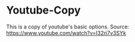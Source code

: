 # Youtube-Copy
This is a copy of youtube's basic options.
Source: https://www.youtube.com/watch?v=I32ri7v3SYk
